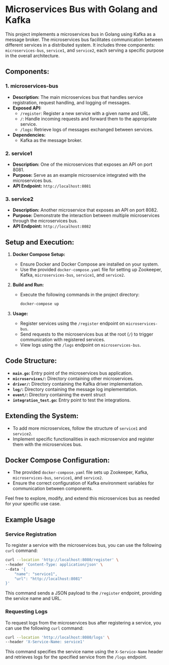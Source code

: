 # Microservices Bus with Golang and Kafka

This project implements a microservices bus in Golang using Kafka as a message broker. The microservices bus facilitates communication between different services in a distributed system. It includes three components: `microservices-bus`, `service1`, and `service2`, each serving a specific purpose in the overall architecture.

## Components:

### 1. microservices-bus

- **Description:** The main microservices bus that handles service registration, request handling, and logging of messages.
- **Exposed API:** 
  - `/register`: Register a new service with a given name and URL.
  - `/`: Handle incoming requests and forward them to the appropriate service.
  - `/logs`: Retrieve logs of messages exchanged between services.
- **Dependencies:**
  - Kafka as the message broker.
  
### 2. service1

- **Description:** One of the microservices that exposes an API on port 8081.
- **Purpose:** Serve as an example microservice integrated with the microservices bus.
- **API Endpoint:** `http://localhost:8081`

### 3. service2

- **Description:** Another microservice that exposes an API on port 8082.
- **Purpose:** Demonstrate the interaction between multiple microservices through the microservices bus.
- **API Endpoint:** `http://localhost:8082`

## Setup and Execution:

1. **Docker Compose Setup:**
   - Ensure Docker and Docker Compose are installed on your system.
   - Use the provided `docker-compose.yaml` file for setting up Zookeeper, Kafka, `microservices-bus`, `service1`, and `service2`.

2. **Build and Run:**
   - Execute the following commands in the project directory:
     ```bash
     docker-compose up
     ```

3. **Usage:**
   - Register services using the `/register` endpoint on `microservices-bus`.
   - Send requests to the microservices bus at the root (`/`) to trigger communication with registered services.
   - View logs using the `/logs` endpoint on `microservices-bus`.

## Code Structure:

- **`main.go`:** Entry point of the microservices bus application.
- **`microservices/`:** Directory containing other microservices.
- **`driver/`:** Directory containing the Kafka driver implementation.
- **`log/`:** Directory containing the message log implementation.
- **`event/`:** Directory containing the event struct
- **`integration_test.go`:** Entry point to test the integrations.


## Extending the System:

- To add more microservices, follow the structure of `service1` and `service2`.
- Implement specific functionalities in each microservice and register them with the microservices bus.

## Docker Compose Configuration:

- The provided `docker-compose.yaml` file sets up Zookeeper, Kafka, `microservices-bus`, `service1`, and `service2`.
- Ensure the correct configuration of Kafka environment variables for communication between components.

Feel free to explore, modify, and extend this microservices bus as needed for your specific use case.

## Example Usage

### Service Registration

To register a service with the microservices bus, you can use the following `curl` command:

```bash
curl --location 'http://localhost:8080/register' \
--header 'Content-Type: application/json' \
--data '{
    "name": "service1",
    "url": "http://localhost:8081"
}'
```

This command sends a JSON payload to the `/register` endpoint, providing the service name and URL.

### Requesting Logs

To request logs from the microservices bus after registering a service, you can use the following `curl` command:

```bash
curl --location 'http://localhost:8080/logs' \
--header 'X-Service-Name: service1'
```

This command specifies the service name using the `X-Service-Name` header and retrieves logs for the specified service from the `/logs` endpoint.

